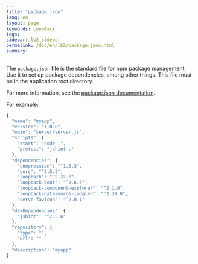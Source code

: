 ```yaml
---
title: "package.json"
lang: en
layout: page
keywords: LoopBack
tags:
sidebar: lb2_sidebar
permalink: /doc/en/lb2/package.json.html
summary:
---
```


The `package.json` file is the standard file for npm package management.
Use it to set up package dependencies, among other things. This file must be in the application root directory.

For more information, see the [package.json documentation](https://www.npmjs.org/doc/files/package.json.html).

For example:

```javascript
{
  "name": "myapp",
  "version": "1.0.0",
  "main": "server/server.js",
  "scripts": {
    "start": "node .",
    "pretest": "jshint ."
  },
  "dependencies": {
    "compression": "^1.0.3",
    "cors": "^2.5.2",
    "loopback": "^2.22.0",
    "loopback-boot": "^2.6.5",
    "loopback-component-explorer": "^2.1.0",
    "loopback-datasource-juggler": "^2.39.0",
    "serve-favicon": "^2.0.1"
  },
  "devDependencies": {
    "jshint": "^2.5.6"
  },
  "repository": {
    "type": "",
    "url": ""
  },
  "description": "myapp"
}
```